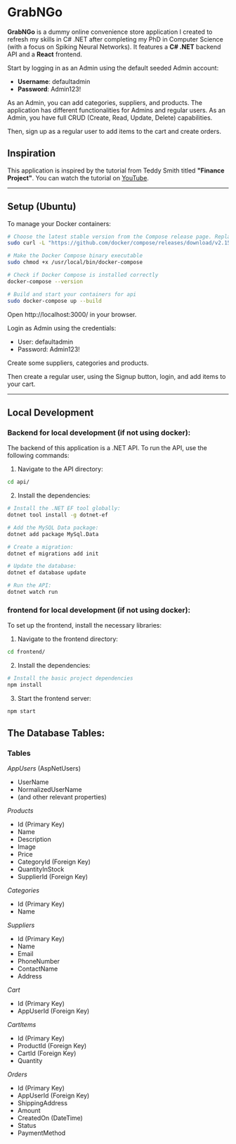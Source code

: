 # GrabNGo

**GrabNGo** is a dummy online convenience store application I created to refresh my skills in C# .NET after completing my PhD in Computer Science (with a focus on Spiking Neural Networks). It features a **C# .NET** backend API and a **React** frontend.

Start by logging in as an Admin using the default seeded Admin account:
- **Username**: defaultadmin
- **Password**: Admin123!

As an Admin, you can add categories, suppliers, and products. The application has different functionalities for Admins and regular users. As an Admin, you have full CRUD (Create, Read, Update, Delete) capabilities.

Then, sign up as a regular user to add items to the cart and create orders.

## Inspiration

This application is inspired by the tutorial from Teddy Smith titled **"Finance Project"**. You can watch the tutorial on [YouTube](https://youtu.be/XSLm9PHnkxI?si=nzB360_g7GmGd1b0).

---

## Setup (Ubuntu)

To manage your Docker containers:

```bash
# Choose the latest stable version from the Compose release page. Replace v2.15.1 with the latest version
sudo curl -L "https://github.com/docker/compose/releases/download/v2.15.1/docker-compose-$(uname -s)-$(uname -m)" -o /usr/local/bin/docker-compose

# Make the Docker Compose binary executable
sudo chmod +x /usr/local/bin/docker-compose

# Check if Docker Compose is installed correctly
docker-compose --version

# Build and start your containers for api
sudo docker-compose up --build
```
Open http://localhost:3000/ in your browser.

Login as Admin using the credentials:
- User: defaultadmin
- Password: Admin123!

Create some suppliers, categories and products. 

Then create a regular user, using the Signup button, login, and add items to your cart. 

---

## Local Development
### Backend for local development (if not using docker):
The backend of this application is a .NET API. To run the API, use the following commands:
1. Navigate to the API directory:
```bash
cd api/
```

2. Install the dependencies:
```bash
# Install the .NET EF tool globally:
dotnet tool install -g dotnet-ef

# Add the MySQL Data package:
dotnet add package MySql.Data

# Create a migration:
dotnet ef migrations add init

# Update the database:
dotnet ef database update

# Run the API:
dotnet watch run
```

### frontend for local development (if not using docker): 
To set up the frontend, install the necessary libraries:
1. Navigate to the frontend directory:
```bash
cd frontend/
```

2. Install the dependencies:
```bash
# Install the basic project dependencies
npm install

```

3. Start the frontend server:
```bash
npm start
```

## The Database Tables:
### Tables

*AppUsers* (AspNetUsers)
- UserName
- NormalizedUserName
- (and other relevant properties)

*Products*
- Id (Primary Key)
- Name
- Description
- Image
- Price
- CategoryId (Foreign Key)
- QuantityInStock
- SupplierId (Foreign Key)

*Categories*
- Id (Primary Key)
- Name

*Suppliers*
- Id (Primary Key)
- Name
- Email
- PhoneNumber
- ContactName
- Address

*Cart*
- Id (Primary Key)
- AppUserId (Foreign Key)

*CartItems*
- Id (Primary Key)
- ProductId (Foreign Key)
- CartId (Foreign Key)
- Quantity

*Orders*
- Id (Primary Key)
- AppUserId (Foreign Key)
- ShippingAddress
- Amount
- CreatedOn (DateTime)
- Status
- PaymentMethod
